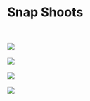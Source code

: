 <h1>Snap Shoots </h1>
<br><br>
<img src="https://github.com/user-attachments/assets/9b7a70b9-a726-4c32-ab7a-5c7164a97dc0" >
<br><br>
<img src="https://github.com/user-attachments/assets/b63f589f-87dd-4ee4-8bab-3736962ec390" >
<br><br>
<img src="https://github.com/user-attachments/assets/7f352a54-7d44-475c-b6b1-49dbe0123174" >
<br><br>
<img src="https://github.com/user-attachments/assets/b85fdb15-4717-4697-892d-fd7721fc2b47" >


